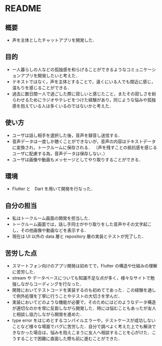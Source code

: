 # README

## 概要
- 声を主体としたチャットアプリを開発した．

## 目的
- 一人暮らしの人などの孤独感を和らげることができるようなコミュニケーションアプリを開発したいと考えた．
- テキストではなく，声を主体とすることで，遠くにいる人でも間近に感じ，温もりを感じることができる．
- 過去に数日間一人で過ごした際に寂しいと感じたこと，またその寂しさを紛らわせるためにラジオやテレビをつけた経験があり，同じような悩みや孤独感を抱えている人は多くいるのではないかと考えた．

## 使い方
- ユーザは話し相手を選択した後，音声を録音し送信する．
- 音声データは一度しか聴くことができないが，音声の内容はテキストデータに変換され，トークルームに保存される．
（声を残すことの抵抗感を感じるユーザに配慮する為，音声データは保存しない．）
- ユーザは画像や動画もメッセージとしてやり取りすることができる．

## 環境
- Flutter と　Dart を用いて開発を行なった．

## 自分の担当
- 私はトークルーム画面の開発を担当した．
- トークルーム画面では，話し手同士がやり取りをした音声やその文字起こし，その他画像や動画などを表示する．
- 現在は UI 以外の data 層と repository 層の実装とテストが完了した．

## 苦労した点
- スマートフォン向けのアプリ開発は初めてで，Flutter の構造や仕組みの理解に苦労した．
- stream や データベースについても知識不足な点が多く，様々なサイトで勉強しながらコーディングを行なった．
- 開発においてテストコードを実装するのも初めてであった．この経験を通して例外処理を丁寧に行うことやテストの大切さを学んだ．
- 実装においてどのような機能が必要で，そのためにはどのようなデータ構造が適切なのかを常に反芻しながら開発した．時には悩むこともあったが友人と相談し協力しながら開発を進めた．
- type error をはじめとするコンパイルエラーや，テストケースが成功しないことなど様々な場面でバグに苦労した．自分で調べよく考えた上でも解決できなかった場合は，悩みを抱えこまうに友人へ相談することを心がけた．こうすることで困難に直面した際も前に進むことができた．